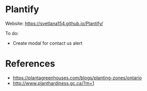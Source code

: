 # Plantify
Website: https://svetlana154.github.io/Plantify/

To do:
- Create modal for contact us alert


# References
- https://plantagreenhouses.com/blogs/planting-zones/ontario
- http://www.planthardiness.gc.ca/?m=1